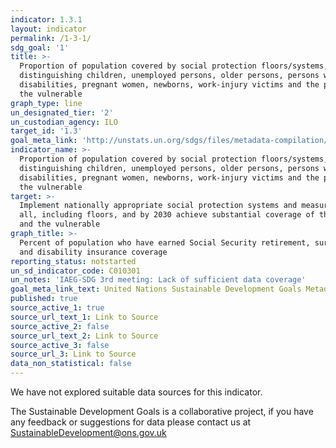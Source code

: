 ```yaml
---
indicator: 1.3.1
layout: indicator
permalink: /1-3-1/
sdg_goal: '1'
title: >-
  Proportion of population covered by social protection floors/systems, by sex,
  distinguishing children, unemployed persons, older persons, persons with
  disabilities, pregnant women, newborns, work-injury victims and the poor and
  the vulnerable
graph_type: line
un_designated_tier: '2'
un_custodian_agency: ILO
target_id: '1.3'
goal_meta_link: 'http://unstats.un.org/sdgs/files/metadata-compilation/Metadata-Goal-1.pdf'
indicator_name: >-
  Proportion of population covered by social protection floors/systems, by sex,
  distinguishing children, unemployed persons, older persons, persons with
  disabilities, pregnant women, newborns, work-injury victims and the poor and
  the vulnerable
target: >-
  Implement nationally appropriate social protection systems and measures for
  all, including floors, and by 2030 achieve substantial coverage of the poor
  and the vulnerable
graph_title: >-
  Percent of population who have earned Social Security retirement, survivors
  and disability insurance coverage
reporting_status: notstarted
un_sd_indicator_code: C010301
un_notes: 'IAEG-SDG 3rd meeting: Lack of sufficient data coverage'
goal_meta_link_text: United Nations Sustainable Development Goals Metadata (pdf 894kB)
published: true
source_active_1: true
source_url_text_1: Link to Source
source_active_2: false
source_url_text_2: Link to Source
source_active_3: false
source_url_3: Link to Source
data_non_statistical: false
---
```


We have not explored suitable data sources for this indicator. 

The Sustainable Development Goals is a collaborative project, if you have any feedback or suggestions for data please contact us at <SustainableDevelopment@ons.gov.uk>
